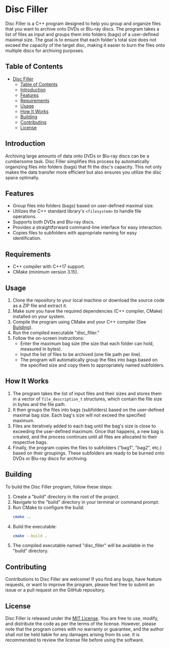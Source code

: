 # Disc Filler

Disc Filler is a C++ program designed to help you group and organize files that you want to archive onto DVDs or Blu-ray discs. The program takes a list of files as input and groups them into folders (bags) of a user-defined maximal size. The goal is to ensure that each folder's total size does not exceed the capacity of the target disc, making it easier to burn the files onto multiple discs for archiving purposes.

## Table of Contents
- [Disc Filler](#disc-filler)
  - [Table of Contents](#table-of-contents)
  - [Introduction](#introduction)
  - [Features](#features)
  - [Requirements](#requirements)
  - [Usage](#usage)
  - [How It Works](#how-it-works)
  - [Building](#building)
  - [Contributing](#contributing)
  - [License](#license)

## Introduction

Archiving large amounts of data onto DVDs or Blu-ray discs can be a cumbersome task. Disc Filler simplifies this process by automatically organizing files into folders (bags) that fit the disc's capacity. This not only makes the data transfer more efficient but also ensures you utilize the disc space optimally.

## Features

- Group files into folders (bags) based on user-defined maximal size.
- Utilizes the C++ standard library's `<filesystem>` to handle file operations.
- Supports both DVDs and Blu-ray discs.
- Provides a straightforward command-line interface for easy interaction.
- Copies files to subfolders with appropriate naming for easy identification.

## Requirements

- C++ compiler with C++17 support.
- CMake (minimum version 3.15).

## Usage

1. Clone the repository to your local machine or download the source code as a ZIP file and extract it.
2. Make sure you have the required dependencies (C++ compiler, CMake) installed on your system.
3. Compile the program using CMake and your C++ compiler (See [Building](#building)).
4. Run the compiled executable "disc_filler."
5. Follow the on-screen instructions:
   - Enter the maximum bag size (the size that each folder can hold, measured in bytes).
   - Input the list of files to be archived (one file path per line).
   - The program will automatically group the files into bags based on the specified size and copy them to appropriately named subfolders.

## How It Works

1. The program takes the list of input files and their sizes and stores them in a vector of `file_description_t` structures, which contain the file size in bytes and the file path.
2. It then groups the files into bags (subfolders) based on the user-defined maximal bag size. Each bag's size will not exceed the specified maximum.
3. Files are iteratively added to each bag until the bag's size is close to exceeding the user-defined maximum. Once that happens, a new bag is created, and the process continues until all files are allocated to their respective bags.
4. Finally, the program copies the files to subfolders ("bag1", "bag2", etc.) based on their groupings. These subfolders are ready to be burned onto DVDs or Blu-ray discs for archiving.

## Building

To build the Disc Filler program, follow these steps:

1. Create a "build" directory in the root of the project.
2. Navigate to the "build" directory in your terminal or command prompt.
3. Run CMake to configure the build:
   ```bash
   cmake ..
   ```
4. Build the executable:
   ```bash
   cmake --build .
   ```
5. The compiled executable named "disc_filler" will be available in the "build" directory.

## Contributing

Contributions to Disc Filler are welcome! If you find any bugs, have feature requests, or want to improve the program, please feel free to submit an issue or a pull request on the GitHub repository.

## License

Disc Filler is released under the [MIT License](LICENSE). You are free to use, modify, and distribute the code as per the terms of the license. However, please note that the program comes with no warranty or guarantee, and the author shall not be held liable for any damages arising from its use. It is recommended to review the license file before using the software.